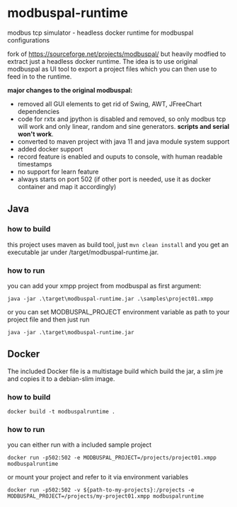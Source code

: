 # modbuspal-runtime
modbus tcp simulator - headless docker runtime for modbuspal configurations

fork of https://sourceforge.net/projects/modbuspal/ but heavily modfied to extract just a headless docker runtime. The idea is to use original modbuspal as UI tool to export a project files which you can then use to feed in to the runtime.

__major changes to the original modbuspal:__

- removed all GUI elements to get rid of Swing, AWT, JFreeChart dependencies
- code for rxtx and jpython is disabled and removed, so only modbus tcp will work and only linear, random and sine generators. __scripts and serial won't work__.
- converted to maven project with java 11 and java module system support
- added docker support
- record feature is enabled and ouputs to console, with human readable timestamps
- no support for learn feature
- always starts on port 502 (if other port is needed, use it as docker container and map it accordingly)

## Java
### how to build
this project uses maven as build tool, just
`mvn clean install`
and you get an executable jar under /target/modbuspal-runtime.jar.

### how to run
you can add your xmpp project from modbuspal as first argument:

`java -jar .\target\modbuspal-runtime.jar .\samples\project01.xmpp`

or you can set MODBUSPAL_PROJECT environment variable as path to your project file and then just run

`java -jar .\target\modbuspal-runtime.jar`


## Docker
The included Docker file is a multistage build which build the jar, a slim jre and copies it to a debian-slim image.
### how to build
`docker build -t modbuspalruntime .`
### how to run
you can either run with a included sample project

`docker run -p502:502 -e MODBUSPAL_PROJECT=/projects/project01.xmpp modbuspalruntime`

or mount your project and refer to it via environment variables

`docker run -p502:502 -v ${path-to-my-projects}:/projects -e MODBUSPAL_PROJECT=/projects/my-project01.xmpp modbuspalruntime`